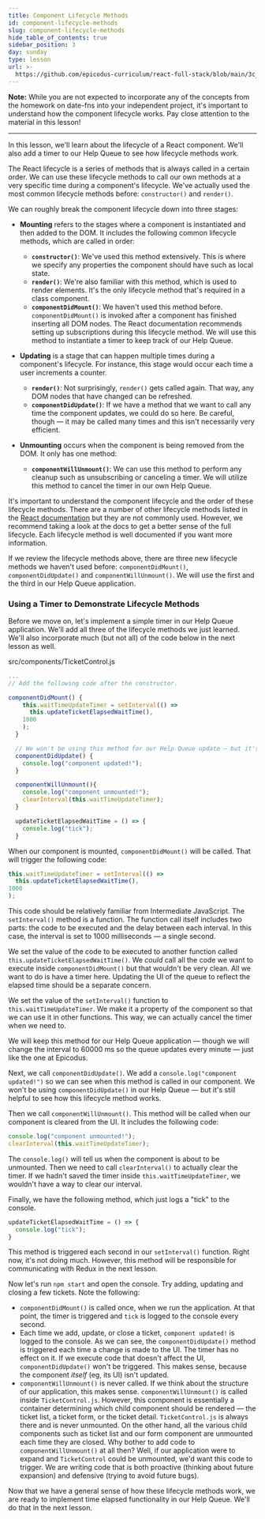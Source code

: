 ```yaml
---
title: Component Lifecycle Methods
id: component-lifecycle-methods
slug: component-lifecycle-methods
hide_table_of_contents: true
sidebar_position: 3
day: sunday
type: lesson
url: >-
  https://github.com/epicodus-curriculum/react-full-stack/blob/main/3c_component_lifecycle_and_methods.md
---
```


**Note:** While you are not expected to incorporate any of the concepts from the homework on date-fns into your independent project, it's important to understand how the component lifecycle works. Pay close attention to the material in this lesson!

---

In this lesson, we'll learn about the lifecycle of a React component. We'll also add a timer to our Help Queue to see how lifecycle methods work.

The React lifecycle is a series of methods that is always called in a certain order. We can use these lifecycle methods to call our own methods at a very specific time during a component's lifecycle. We've actually used the most common lifecycle methods before: `constructor()` and `render()`.

We can roughly break the component lifecycle down into three stages:

* **Mounting** refers to the stages where a component is instantiated and then added to the DOM. It includes the following common lifecycle methods, which are called in order:

  * **`constructor()`**: We've used this method extensively. This is where we specify any properties the component should have such as local state.
  * **`render()`**: We're also familiar with this method, which is used to render elements. It's the only lifecycle method that's required in a class component.
  * **`componentDidMount()`**: We haven't used this method before. `componentDidMount()` is invoked after a component has finished inserting all DOM nodes. The React documentation recommends setting up subscriptions during this lifecycle method. We will use this method to instantiate a timer to keep track of our Help Queue.

* **Updating** is a stage that can happen multiple times during a component's lifecycle. For instance, this stage would occur each time a user increments a counter.
  * **`render()`**: Not surprisingly, `render()` gets called again. That way, any DOM nodes that have changed can be refreshed.
  * **`componentDidUpdate()`**: If we have a method that we want to call any time the component updates, we could do so here. Be careful, though — it may be called many times and this isn't necessarily very efficient.

* **Unmounting** occurs when the component is being removed from the DOM. It only has one method:

  * **`componentWillUnmount()`**: We can use this method to perform any cleanup such as unsubscribing or canceling a timer. We will utilize this method to cancel the timer in our own Help Queue.

It's important to understand the component lifecycle and the order of these lifecycle methods. There are a number of other lifecycle methods listed in the [React documentation](https://reactjs.org/docs/react-component.html) but they are not commonly used. However, we recommend taking a look at the docs to get a better sense of the full lifecycle. Each lifecycle method is well documented if you want more information.

If we review the lifecycle methods above, there are three new lifecycle methods we haven't used before: `componentDidMount()`, `componentDidUpdate()` and `componentWillUnmount()`. We will use the first and the third in our Help Queue application.

### Using a Timer to Demonstrate Lifecycle Methods

Before we move on, let's implement a simple timer in our Help Queue application. We'll add all three of the lifecycle methods we just learned. We'll also incorporate much (but not all) of the code below in the next lesson as well.

<div class="filename">src/components/TicketControl.js</div>

```js
...
// Add the following code after the constructor.

componentDidMount() {
    this.waitTimeUpdateTimer = setInterval(() =>
      this.updateTicketElapsedWaitTime(),
    1000
    );
  }

  // We won't be using this method for our Help Queue update — but it's important to see how it works.
  componentDidUpdate() {
    console.log("component updated!");
  }

  componentWillUnmount(){
    console.log("component unmounted!");
    clearInterval(this.waitTimeUpdateTimer);
  }

  updateTicketElapsedWaitTime = () => {
    console.log("tick");
  }
```

When our component is mounted, `componentDidMount()` will be called. That will trigger the following code: 

```js
this.waitTimeUpdateTimer = setInterval(() =>
  this.updateTicketElapsedWaitTime(),
1000
);
```

This code should be relatively familiar from Intermediate JavaScript. The `setInterval()` method is a function. The function call itself includes two parts: the code to be executed and the delay between each interval. In this case, the interval is set to 1000 milliseconds — a single second.

We set the value of the code to be executed to another function called `this.updateTicketElapsedWaitTime()`. We _could_ call all the code we want to execute inside `componentDidMount()` but that wouldn't be very clean. All we want to do is have a timer here. Updating the UI of the queue to reflect the elapsed time should be a separate concern.

We set the value of the `setInterval()` function to `this.waitTimeUpdateTimer`. We make it a property of the component so that we can use it in other functions. This way, we can actually cancel the timer when we need to.

We will keep this method for our Help Queue application — though we will change the interval to 60000 ms so the queue updates every minute — just like the one at Epicodus.

Next, we call `componentDidUpdate()`. We add a `console.log("component updated!")` so we can see when this method is called in our component. We won't be using `componentDidUpdate()` in our Help Queue — but it's still helpful to see how this lifecycle method works.

Then we call `componentWillUnmount()`. This method will be called when our component is cleared from the UI. It includes the following code:

```js
console.log("component unmounted!");
clearInterval(this.waitTimeUpdateTimer);
```

The `console.log()` will tell us when the component is about to be unmounted. Then we need to call `clearInterval()` to actually clear the timer. If we hadn't saved the timer inside `this.waitTimeUpdateTimer`, we wouldn't have a way to clear our interval.

Finally, we have the following method, which just logs a "tick" to the console.

```js
updateTicketElapsedWaitTime = () => {
  console.log("tick");
}
```

This method is triggered each second in our `setInterval()` function. Right now, it's not doing much. However, this method will be responsible for communicating with Redux in the next lesson.

Now let's run `npm start` and open the console. Try adding, updating and closing a few tickets. Note the following:

* `componentDidMount()` is called once, when we run the application. At that point, the timer is triggered and `tick` is logged to the console every second.
* Each time we add, update, or close a ticket, `component updated!` is logged to the console. As we can see, the `componentDidUpdate()` method is triggered each time a change is made to the UI. The timer has no effect on it. If we execute code that doesn't affect the UI, `componentDidUpdate()` won't be triggered. This makes sense, because the component _itself_ (eg, its UI) isn't updated.
* `componentWillUnmount()` is never called. If we think about the structure of our application, this makes sense. `componentWillUnmount()` is called inside `TicketControl.js`. However, this component is essentially a container determining which child component should be rendered — the ticket list, a ticket form, or the ticket detail. `TicketControl.js` is always there and is never unmounted. On the other hand, all the various child components such as ticket list and our form component are unmounted each time they are closed. Why bother to add code to `componentWillUnmount()` at all then? Well, if our application were to expand and `TicketControl` could be unmounted, we'd want this code to trigger. We are writing code that is both proactive (thinking about future expansion) and defensive (trying to avoid future bugs).

Now that we have a general sense of how these lifecycle methods work, we are ready to implement time elapsed functionality in our Help Queue. We'll do that in the next lesson.
